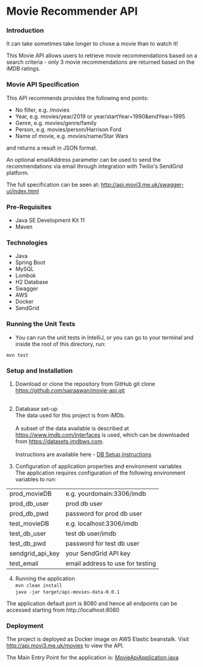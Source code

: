 # Movie Recommender API 

### Introduction
It can take sometimes take longer to chose a movie than to watch it!
<p>This Movie API allows users to retrieve movie recommendations based on a search criteria - only 3 movie recommendations are returned based on the iMDB ratings.

### Movie API Specification
This API recommends provides the following end points:
- No filter, e.g. /movies
- Year, e.g. movies/year/2019 or year/startYear=1990&endYear=1995
- Genre, e.g. movies/genre/family
- Person, e.g. movies/person/Harrison Ford
- Name of movie, e.g. movies/name/Star Wars

and returns a result in JSON format.

An optional emailAddress parameter can be used to send the recommendations via email through integration with Twilio's SendGrid platform.

The full specification can be seen at: http://api.movi3.me.uk/swagger-ui/index.html

### Pre-Requisites
- Java SE Development Kit 11
- Maven

### Technologies
- Java
- Spring Boot
- MySQL
- Lombok
- H2 Database
- Swagger
- AWS
- Docker
- SendGrid


### Running the Unit Tests
- You can run the unit tests in IntelliJ, or you can go to your terminal and inside the root of this directory, run:

`mvn test`

### Setup and Installation

1. Download or clone the repository from GitHub	
git clone https://github.com/sairaawan/movie-api.git
<br><br>
2. Database set-up
<br>The data used for this project is from iMDb. 
<br><br>A subset of the data available is described at https://www.imdb.com/interfaces is used, which can be downloaded from https://datasets.imdbws.com.
<br><br>Instructions are available here - [DB Setup instructions](https://github.com/sairaawan/movie-api/blob/master/src/main/resources/db_scripts/DatabaseSetup.md)


3. Configuration of application properties and environment variables
<br>The application requires configuration of the following environment variables to run: 
<table>
<tr><td>prod_movieDB</td><td>e.g. yourdomain:3306/imdb</td></tr>
<tr><td>prod_db_user</td><td>prod db user</td></tr>
<tr><td>prod_db_pwd</td><td>password for prod db user</td></tr>
<tr><td>test_movieDB</td><td>e.g. localhost:3306/imdb</td></tr>
<tr><td>test_db_user</td><td>test db user/imdb</td></tr>
<tr><td>test_db_pwd</td><td>password for test db user</td></tr>
<tr><td>sendgrid_api_key</td><td>your SendGrid API key</td></tr>
<tr><td>test_email</td><td>email address to use for testing</td></tr>
</table>


4. Running the application
<br>`mvn clean install`
<br>`java -jar target/api-movies-data-0.0.1`

The application default port is 8080 and hence all endpoints can be accessed starting from http://localhost:8080


### Deployment
The project is deployed as Docker image on AWS Elastic beanstalk. Visit http://api.movi3.me.uk/movies to view the API.

The Main Entry Point for the application is: [MovieApiApplication.java](src/main/java/com/ssp/movie/api/MovieApiApplication.java)




